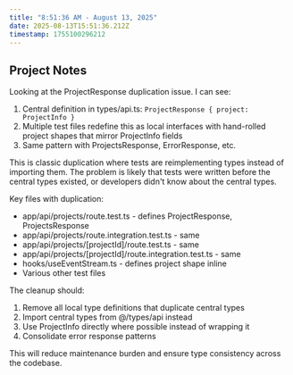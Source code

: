 ```yaml
---
title: "8:51:36 AM - August 13, 2025"
date: 2025-08-13T15:51:36.212Z
timestamp: 1755100296212
---
```


## Project Notes

Looking at the ProjectResponse duplication issue. I can see:

1. Central definition in types/api.ts: `ProjectResponse { project: ProjectInfo }`
2. Multiple test files redefine this as local interfaces with hand-rolled project shapes that mirror ProjectInfo fields
3. Same pattern with ProjectsResponse, ErrorResponse, etc.

This is classic duplication where tests are reimplementing types instead of importing them. The problem is likely that tests were written before the central types existed, or developers didn't know about the central types.

Key files with duplication:
- app/api/projects/route.test.ts - defines ProjectResponse, ProjectsResponse
- app/api/projects/route.integration.test.ts - same
- app/api/projects/[projectId]/route.test.ts - same  
- app/api/projects/[projectId]/route.integration.test.ts - same
- hooks/useEventStream.ts - defines project shape inline
- Various other test files

The cleanup should:
1. Remove all local type definitions that duplicate central types
2. Import central types from @/types/api instead
3. Use ProjectInfo directly where possible instead of wrapping it
4. Consolidate error response patterns

This will reduce maintenance burden and ensure type consistency across the codebase.
